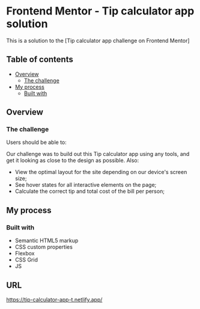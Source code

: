 # Frontend Mentor - Tip calculator app solution

This is a solution to the [Tip calculator app challenge on Frontend Mentor]

## Table of contents

- [Overview](#overview)
  - [The challenge](#the-challenge)
- [My process](#my-process)
  - [Built with](#built-with)

## Overview

### The challenge

Users should be able to:

Our challenge was to build out this Tip calculator app using any tools, and get it looking as close to the design as possible. Also:

- View the optimal layout for the site depending on our device's screen size;
- See hover states for all interactive elements on the page;
- Calculate the correct tip and total cost of the bill per person;

## My process

### Built with

- Semantic HTML5 markup
- CSS custom properties
- Flexbox
- CSS Grid
- JS

## URL

https://tip-calculator-app-t.netlify.app/
